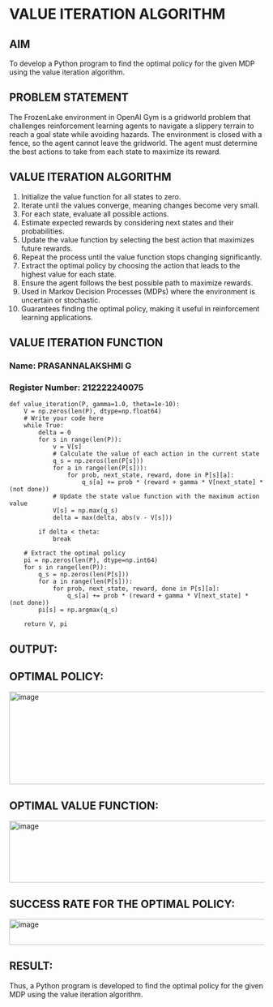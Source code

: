# VALUE ITERATION ALGORITHM

## AIM
To develop a Python program to find the optimal policy for the given MDP using the value iteration algorithm.

## PROBLEM STATEMENT
The FrozenLake environment in OpenAI Gym is a gridworld problem that challenges reinforcement learning agents to navigate a slippery terrain to reach a goal state while avoiding hazards. The environment is closed with a fence, so the agent cannot leave the gridworld. The agent must determine the best actions to take from each state to maximize its reward.

## VALUE ITERATION ALGORITHM

1. Initialize the value function for all states to zero.
2. Iterate until the values converge, meaning changes become very small.
3. For each state, evaluate all possible actions.
4. Estimate expected rewards by considering next states and their probabilities.
5. Update the value function by selecting the best action that maximizes future rewards.
6. Repeat the process until the value function stops changing significantly.
7. Extract the optimal policy by choosing the action that leads to the highest value for each state.
8. Ensure the agent follows the best possible path to maximize rewards.
9. Used in Markov Decision Processes (MDPs) where the environment is uncertain or stochastic.
10. Guarantees finding the optimal policy, making it useful in reinforcement learning applications.


## VALUE ITERATION FUNCTION
### Name: PRASANNALAKSHMI G
### Register Number: 212222240075

```
def value_iteration(P, gamma=1.0, theta=1e-10):
    V = np.zeros(len(P), dtype=np.float64)
    # Write your code here
    while True:
        delta = 0
        for s in range(len(P)):
            v = V[s]
            # Calculate the value of each action in the current state
            q_s = np.zeros(len(P[s]))
            for a in range(len(P[s])):
                for prob, next_state, reward, done in P[s][a]:
                    q_s[a] += prob * (reward + gamma * V[next_state] * (not done))
            # Update the state value function with the maximum action value
            V[s] = np.max(q_s)
            delta = max(delta, abs(v - V[s]))

        if delta < theta:
            break

    # Extract the optimal policy
    pi = np.zeros(len(P), dtype=np.int64)
    for s in range(len(P)):
        q_s = np.zeros(len(P[s]))
        for a in range(len(P[s])):
            for prob, next_state, reward, done in P[s][a]:
                q_s[a] += prob * (reward + gamma * V[next_state] * (not done))
        pi[s] = np.argmax(q_s)

    return V, pi
```

## OUTPUT:

## OPTIMAL POLICY:
<img width="517" height="183" alt="image" src="https://github.com/user-attachments/assets/ffab3e13-76cf-45b2-9865-72abd0b32d30" />

## OPTIMAL VALUE FUNCTION:
<img width="525" height="122" alt="image" src="https://github.com/user-attachments/assets/42f3abea-60e7-4e84-8dba-89703b9b9b6b" />

## SUCCESS RATE FOR THE OPTIMAL POLICY:
<img width="652" height="51" alt="image" src="https://github.com/user-attachments/assets/ff19323a-db0c-455e-9f49-c3a42f705370" />


## RESULT:

Thus, a Python program is developed to find the optimal policy for the given MDP using the value iteration algorithm.
